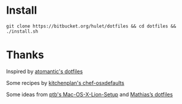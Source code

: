 # Install

```
git clone https://bitbucket.org/hulet/dotfiles && cd dotfiles && ./install.sh
```

# Thanks

Inspired by [atomantic's dotfiles](https://github.com/atomantic/dotfiles)

Some recipes by [kitchenplan's chef-osxdefaults](https://github.com/kitchenplan/chef-osxdefaults/tree/master/recipes)

Some ideas from [ptb's Mac-OS-X-Lion-Setup](https://github.com/ptb/Mac-OS-X-Lion-Setup) and [Mathias’s dotfiles](https://mths.be/dotfiles)

